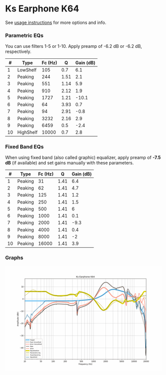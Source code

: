 # Ks Earphone K64
See [usage instructions](https://github.com/jaakkopasanen/AutoEq#usage) for more options and info.

### Parametric EQs
You can use filters 1-5 or 1-10. Apply preamp of -6.2 dB or -6.2 dB, respectively.

|   # | Type      |   Fc (Hz) |    Q |   Gain (dB) |
|-----|-----------|-----------|------|-------------|
|   1 | LowShelf  |       105 | 0.7  |         6.1 |
|   2 | Peaking   |       244 | 1.51 |         2.1 |
|   3 | Peaking   |       551 | 1.14 |         5.9 |
|   4 | Peaking   |       910 | 2.12 |         1.9 |
|   5 | Peaking   |      1727 | 1.21 |       -10.1 |
|   6 | Peaking   |        64 | 3.93 |         0.7 |
|   7 | Peaking   |        94 | 2.91 |        -0.8 |
|   8 | Peaking   |      3232 | 2.16 |         2.9 |
|   9 | Peaking   |      6459 | 0.5  |        -2.4 |
|  10 | HighShelf |     10000 | 0.7  |         2.8 |

### Fixed Band EQs
When using fixed band (also called graphic) equalizer, apply preamp of **-7.5 dB** (if available) and set gains manually with these parameters.

|   # | Type    |   Fc (Hz) |    Q |   Gain (dB) |
|-----|---------|-----------|------|-------------|
|   1 | Peaking |        31 | 1.41 |         6.4 |
|   2 | Peaking |        62 | 1.41 |         4.7 |
|   3 | Peaking |       125 | 1.41 |         1.2 |
|   4 | Peaking |       250 | 1.41 |         1.5 |
|   5 | Peaking |       500 | 1.41 |         6   |
|   6 | Peaking |      1000 | 1.41 |         0.1 |
|   7 | Peaking |      2000 | 1.41 |        -9.3 |
|   8 | Peaking |      4000 | 1.41 |         0.4 |
|   9 | Peaking |      8000 | 1.41 |        -2   |
|  10 | Peaking |     16000 | 1.41 |         3.9 |

### Graphs
![](./Ks%20Earphone%20K64.png)
